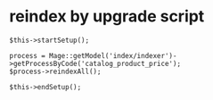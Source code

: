 # reindex by upgrade script

```
$this->startSetup();

process = Mage::getModel('index/indexer')->getProcessByCode('catalog_product_price');
$process->reindexAll();

$this->endSetup();
```

